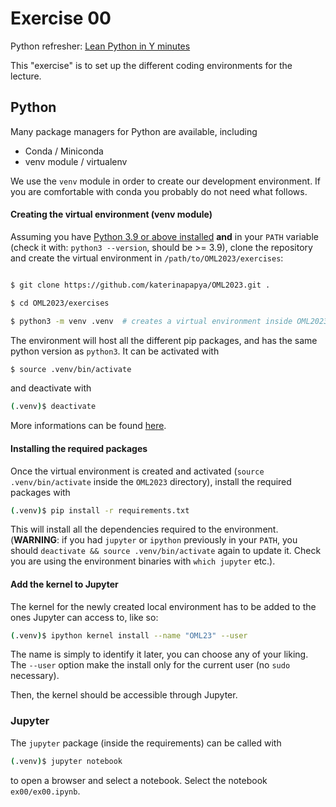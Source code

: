 # Exercise 00

Python refresher: [Lean Python in Y minutes](https://learnxinyminutes.com/docs/python/) 
<!--## Configuration of the environments-->

This "exercise" is to set up the different coding environments for the lecture.


## Python 

Many package managers for Python are available, including

- Conda / Miniconda
- venv module / virtualenv

We use the `venv` module in order to create our development environment. If you are comfortable with conda you probably do not need what follows. 

#### Creating the virtual environment (venv module)

Assuming you have [Python 3.9 or above
installed](https://www.python.org/downloads/) **and** in your `PATH` variable
(check it with: `python3 --version`, should be >= 3.9), clone the repository
and create the virtual environment in `/path/to/OML2023/exercises`:

```bash

$ git clone https://github.com/katerinapapya/OML2023.git . 

$ cd OML2023/exercises

$ python3 -m venv .venv  # creates a virtual environment inside OML2023 using the module venv with name '.venv'
```

The environment will host all the different pip packages, and has the same python version as `python3`. It can be activated with

```bash
$ source .venv/bin/activate
```

and deactivate with 

```bash
(.venv)$ deactivate
```

More informations can be found [here](https://python.land/virtual-environments/virtualenv#How_to_create_a_Python_venv).

#### Installing the required packages

Once the virtual environment is created and activated (`source .venv/bin/activate` inside the `OML2023` directory), install the required packages with 

```bash
(.venv)$ pip install -r requirements.txt
```

This will install all the dependencies required to the environment.
(**WARNING**: if you had `jupyter` or `ipython` previously in your `PATH`, you should
`deactivate && source .venv/bin/activate` again to update it. Check you are
using the  environment binaries with `which jupyter` etc.).

#### Add the kernel to Jupyter

The kernel for the newly created local environment has to be added to the ones
Jupyter can access to, like so:

```bash
(.venv)$ ipython kernel install --name "OML23" --user
```
The name is simply to identify it later, you can choose any of your liking. The `--user` option make the install only for the current user (no `sudo` necessary).

Then, the kernel should be accessible through Jupyter.

### Jupyter 

The `jupyter` package (inside the requirements) can be called with

```bash
(.venv)$ jupyter notebook
```

to open a browser and select a notebook. Select the notebook `ex00/ex00.ipynb`. 


<!--## Numpy Tour-->

<!--Once Python and Numpy installed in the virtual environment, carry on with `ex00.pdf` to get used to the Numpy library (if you're not already).-->



<!--### Julia-->
